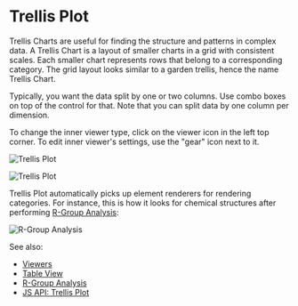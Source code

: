 <!-- TITLE: Trellis Plot -->
<!-- SUBTITLE: -->

# Trellis Plot

Trellis Charts are useful for finding the structure and patterns in complex data.
A Trellis Chart is a layout of smaller charts in a grid with consistent scales. Each smaller chart
represents rows that belong to a corresponding category.  The grid layout looks similar to a garden trellis, 
hence the name Trellis Chart.

Typically, you want the data split by one or two columns. Use combo boxes on top of the control for that. Note
that you can split data by one column per dimension.  

To change the inner viewer type, click on the viewer icon in the left top corner. To edit inner
viewer's settings, use the "gear" icon next to it.

![Trellis Plot](../../uploads/gifs/trellis-plot.gif "Trellis Plot")

![Trellis Plot](../uploads/viewers/trellis-plot.png "Trellis Plot")

Trellis Plot automatically picks up element renderers for rendering categories. For instance,
this is how it looks for chemical structures after performing [R-Group Analysis](../domains/chem/r-group-analysis.md):

![R-Group Analysis](../uploads/chem/r-group-analysis.png "R-Group Analysis")

See also: 
  
  * [Viewers](../viewers.md)
  * [Table View](../../overview/table-view.md)
  * [R-Group Analysis](../domains/chem/r-group-analysis.md)
  * [JS API: Trellis Plot](https://public.datagrok.ai/js/samples/ui/viewers/trellis-plot)
